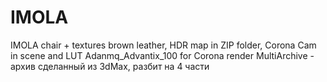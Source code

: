 # IMOLA
IMOLA chair + textures brown leather, HDR map in ZIP folder, Corona Cam in scene and LUT Adanmq_Advantix_100 for Corona render
MultiArchive - архив сделанный из 3dMax, разбит на 4 части
